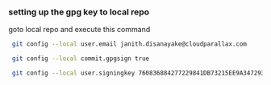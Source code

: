 
### setting up the gpg key to local repo

goto local repo and execute this command

```bash
 git config --local user.email janith.disanayake@cloudparallax.com
```
```bash
 git config --local commit.gpgsign true
```
```bash
 git config --local user.signingkey 760836884277229841DB73215EE9A34729316CD7
```